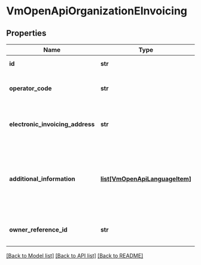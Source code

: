# VmOpenApiOrganizationEInvoicing

## Properties
Name | Type | Description | Notes
------------ | ------------- | ------------- | -------------
**id** | **str** | Gets or sets the identifier. | [optional] 
**operator_code** | **str** | Operator code. (Max.Length: 110). | [optional] 
**electronic_invoicing_address** | **str** | Electronic invoicing address (Max.Length: 110). | [optional] 
**additional_information** | [**list[VmOpenApiLanguageItem]**](VmOpenApiLanguageItem.md) | Localized list of additional information for electronic invoicing address. (Max.Length: 150). | [optional] 
**owner_reference_id** | **str** | Gets or sets the owner reference identifier. | [optional] 

[[Back to Model list]](../README.md#documentation-for-models) [[Back to API list]](../README.md#documentation-for-api-endpoints) [[Back to README]](../README.md)

